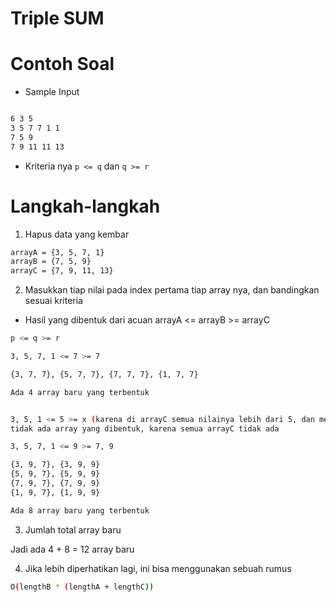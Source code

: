 # Triple SUM

# Contoh Soal

- Sample Input

```bash

6 3 5
3 5 7 7 1 1
7 5 9
7 9 11 11 13
```

- Kriteria nya `p <= q` dan `q >= r`

# Langkah-langkah

1. Hapus data yang kembar
```bash
arrayA = {3, 5, 7, 1}
arrayB = {7, 5, 9} 
arrayC = {7, 9, 11, 13}
```
2. Masukkan tiap nilai pada index pertama tiap array nya, dan bandingkan sesuai kriteria

- Hasil yang dibentuk dari acuan arrayA <= arrayB >= arrayC
```bash
p <= q >= r

3, 5, 7, 1 <= 7 >= 7

{3, 7, 7}, {5, 7, 7}, {7, 7, 7}, {1, 7, 7}

Ada 4 array baru yang terbentuk
```

```bash

3, 5, 1 <= 5 >= x (karena di arrayC semua nilainya lebih dari 5, dan menyalahi kriteria)
tidak ada array yang dibentuk, karena semua arrayC tidak ada
```

```bash
3, 5, 7, 1 <= 9 >= 7, 9

{3, 9, 7}, {3, 9, 9}
{5, 9, 7}, {5, 9, 9}
{7, 9, 7}, {7, 9, 9}
{1, 9, 7}, {1, 9, 9}

Ada 8 array baru yang terbentuk
```

3. Jumlah total array baru

Jadi ada 4 + 8 = 12 array baru

4. Jika lebih diperhatikan lagi, ini bisa menggunakan sebuah rumus

```bash
O(lengthB * (lengthA + lengthC))
```
